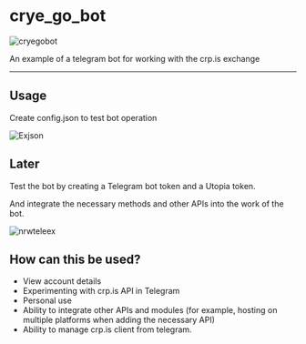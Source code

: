 # crye_go_bot

![cryegobot](https://user-images.githubusercontent.com/77910713/149604878-1bc899cc-c7d7-4d1b-8339-b5b5975355d4.jpg)


 An example of a telegram bot for working with the crp.is exchange

-----

Usage 
-----

Create config.json to test bot operation

![Exjson](https://user-images.githubusercontent.com/77910713/149604927-c3ebfde0-04e2-4950-9370-090e8b30ef8c.PNG)


Later
-----
Test the bot by creating a Telegram bot token and a Utopia token.

And integrate the necessary methods and other APIs into the work of the bot.

![nrwteleex](https://user-images.githubusercontent.com/77910713/149605039-f77d2aa2-3a3d-44cc-8314-02cbe6cfc62f.PNG)


How can this be used?
-----

* View account details
* Experimenting with crp.is API in Telegram
* Personal use
* Ability to integrate other APIs and modules (for example, hosting on multiple platforms when adding the necessary API)
* Ability to manage crp.is client from telegram.

